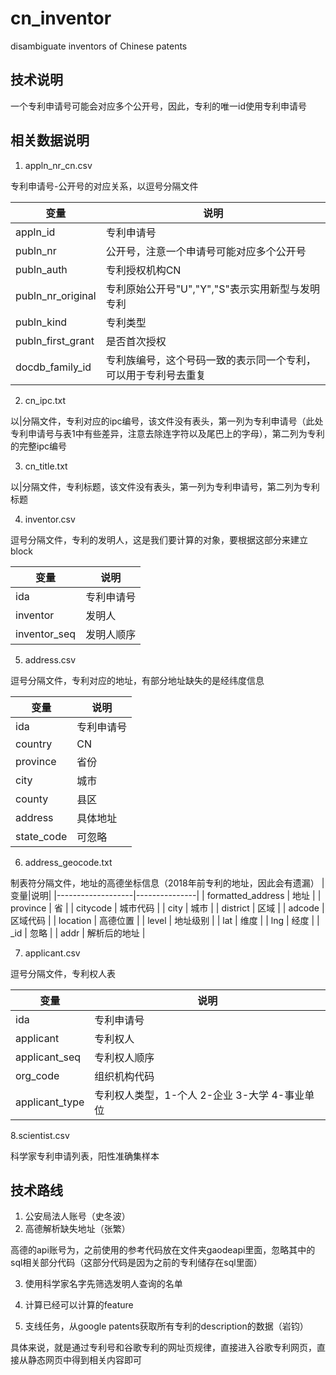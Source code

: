 # cn_inventor
disambiguate inventors of Chinese patents

## 技术说明

一个专利申请号可能会对应多个公开号，因此，专利的唯一id使用专利申请号

## 相关数据说明

1. appln_nr_cn.csv

专利申请号-公开号的对应关系，以逗号分隔文件

|变量|说明|
|-------------------|---------------|
|appln_id           |专利申请号|
|publn_nr           |公开号，注意一个申请号可能对应多个公开号|
|publn_auth         |专利授权机构CN|
|publn_nr_original|专利原始公开号"U","Y","S"表示实用新型与发明专利|
|publn_kind|专利类型|
|publn_first_grant|是否首次授权|
|docdb_family_id|专利族编号，这个号码一致的表示同一个专利，可以用于专利号去重复|

2. cn_ipc.txt
   
以|分隔文件，专利对应的ipc编号，该文件没有表头，第一列为专利申请号（此处专利申请号与表1中有些差异，注意去除连字符以及尾巴上的字母），第二列为专利的完整ipc编号

3. cn_title.txt

以|分隔文件，专利标题，该文件没有表头，第一列为专利申请号，第二列为专利标题

4. inventor.csv

逗号分隔文件，专利的发明人，这是我们要计算的对象，要根据这部分来建立block

|变量|说明|
|-------------------|---------------|
|ida           |专利申请号|
|inventor           |发明人|
|inventor_seq         |发明人顺序|

5. address.csv

逗号分隔文件，专利对应的地址，有部分地址缺失的是经纬度信息

|变量|说明|
|-------------------|---------------|
|ida           |专利申请号|
|country           |CN|
|province         |省份|
|city|城市|
|county|县区|
|address|具体地址|
|state_code|可忽略|

6. address_geocode.txt

制表符分隔文件，地址的高德坐标信息（2018年前专利的地址，因此会有遗漏）
|变量|说明|
|-------------------|---------------|
| formatted_address | 地址          | 
| province          | 省          |
| citycode          | 城市代码          |
| city              | 城市          |
| district          | 区域          |
| adcode            | 区域代码          |
| location          | 高德位置          |
| level             | 地址级别          |
| lat               | 维度        |
| lng               | 经度     |
| _id               | 忽略     |
| addr              | 解析后的地址 | 

7. applicant.csv

逗号分隔文件，专利权人表

|变量|说明|
|-------------------|---------------|
|ida           |专利申请号|
|applicant           |专利权人|
|applicant_seq         |专利权人顺序|
|org_code|组织机构代码|
|applicant_type|专利权人类型，1-个人 2-企业 3-大学 4-事业单位|

8.scientist.csv

科学家专利申请列表，阳性准确集样本

## 技术路线

1. 公安局法人账号（史冬波）
2. 高德解析缺失地址（张繁）

高德的api账号为，之前使用的参考代码放在文件夹gaodeapi里面，忽略其中的sql相关部分代码（这部分代码是因为之前的专利储存在sql里面）

3. 使用科学家名字先筛选发明人查询的名单

4. 计算已经可以计算的feature
5. 支线任务，从google patents获取所有专利的description的数据（岩钧）

具体来说，就是通过专利号和谷歌专利的网址页规律，直接进入谷歌专利网页，直接从静态网页中得到相关内容即可



